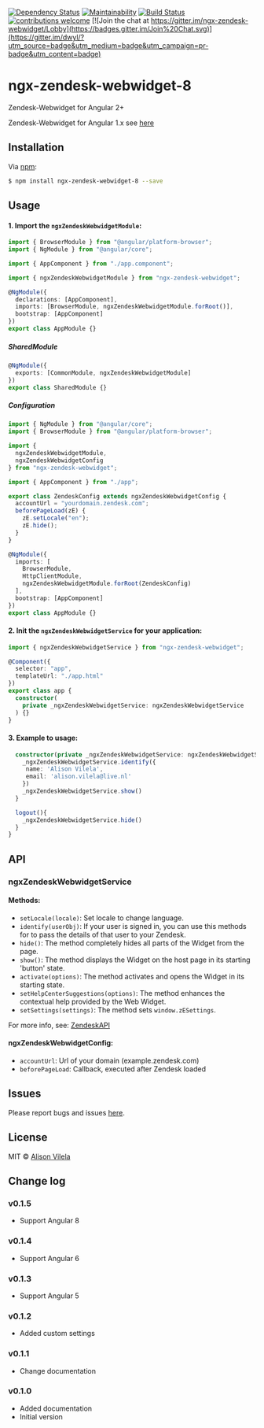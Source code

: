 [![Dependency Status](https://dependencyci.com/github/AlisonVilela/ngx-zendesk-webwidget/badge)](https://dependencyci.com/github/AlisonVilela/ngx-zendesk-webwidget)
[![Maintainability](https://api.codeclimate.com/v1/badges/75bc5877b3bf6939fe44/maintainability)](https://codeclimate.com/github/AlisonVilela/ngx-zendesk-webwidget/maintainability)
[![Build Status](https://travis-ci.org/AlisonVilela/ngx-zendesk-webwidget.svg?branch=master)](https://travis-ci.org/AlisonVilela/ngx-zendesk-webwidget)
[![contributions welcome](https://img.shields.io/badge/contributions-welcome-brightgreen.svg?style=flat)](https://github.com/AlisonVilela/ngx-zendesk-webwidget/issues)
[![Join the chat at https://gitter.im/ngx-zendesk-webwidget/Lobby](https://badges.gitter.im/Join%20Chat.svg)](https://gitter.im/dwyl/?utm_source=badge&utm_medium=badge&utm_campaign=pr-badge&utm_content=badge)

# ngx-zendesk-webwidget-8

Zendesk-Webwidget for Angular 2+

Zendesk-Webwidget for Angular 1.x see [here](https://github.com/CrossLead/angular-zendesk-widget)

## Installation

Via [npm](https://www.npmjs.com/package/ngx-zendesk-webwidget):

```bash
$ npm install ngx-zendesk-webwidget-8 --save
```

## Usage

#### 1. Import the `ngxZendeskWebwidgetModule`:

```ts
import { BrowserModule } from "@angular/platform-browser";
import { NgModule } from "@angular/core";

import { AppComponent } from "./app.component";

import { ngxZendeskWebwidgetModule } from "ngx-zendesk-webwidget";

@NgModule({
  declarations: [AppComponent],
  imports: [BrowserModule, ngxZendeskWebwidgetModule.forRoot()],
  bootstrap: [AppComponent]
})
export class AppModule {}
```

##### SharedModule

```ts
@NgModule({
  exports: [CommonModule, ngxZendeskWebwidgetModule]
})
export class SharedModule {}
```

##### Configuration

```ts
import { NgModule } from "@angular/core";
import { BrowserModule } from "@angular/platform-browser";

import {
  ngxZendeskWebwidgetModule,
  ngxZendeskWebwidgetConfig
} from "ngx-zendesk-webwidget";

import { AppComponent } from "./app";

export class ZendeskConfig extends ngxZendeskWebwidgetConfig {
  accountUrl = "yourdomain.zendesk.com";
  beforePageLoad(zE) {
    zE.setLocale("en");
    zE.hide();
  }
}

@NgModule({
  imports: [
    BrowserModule,
    HttpClientModule,
    ngxZendeskWebwidgetModule.forRoot(ZendeskConfig)
  ],
  bootstrap: [AppComponent]
})
export class AppModule {}
```

#### 2. Init the `ngxZendeskWebwidgetService` for your application:

```ts
import { ngxZendeskWebwidgetService } from "ngx-zendesk-webwidget";

@Component({
  selector: "app",
  templateUrl: "./app.html"
})
export class app {
  constructor(
    private _ngxZendeskWebwidgetService: ngxZendeskWebwidgetService
  ) {}
}
```

#### 3. Example to usage:

```ts
  constructor(private _ngxZendeskWebwidgetService: ngxZendeskWebwidgetService) {
    _ngxZendeskWebwidgetService.identify({
     name: 'Alison Vilela',
     email: 'alison.vilela@live.nl'
    })
    _ngxZendeskWebwidgetService.show()
  }

  logout(){
    _ngxZendeskWebwidgetService.hide()
  }
}
```

## API

### ngxZendeskWebwidgetService

#### Methods:

- `setLocale(locale)`: Set locale to change language.
- `identify(userObj)`: If your user is signed in, you can use this methods for to pass the details of that user to your Zendesk.
- `hide()`: The method completely hides all parts of the Widget from the page.
- `show()`: The method displays the Widget on the host page in its starting 'button' state.
- `activate(options)`: The method activates and opens the Widget in its starting state.
- `setHelpCenterSuggestions(options)`: The method enhances the contextual help provided by the Web Widget.
- `setSettings(settings)`: The method sets `window.zESettings`.

For more info, see: [ZendeskAPI](https://developer.zendesk.com/embeddables/docs/widget/api)

#### ngxZendeskWebwidgetConfig:

- `accountUrl`: Url of your domain (example.zendesk.com)
- `beforePageLoad`: Callback, executed after Zendesk loaded

## Issues

Please report bugs and issues [here](https://github.com/AlisonVilela/ngx-zendesk-webwidget/issues).

## License

MIT © [Alison Vilela](https://github.com/AlisonVilela)

## Change log

### v0.1.5

- Support Angular 8

### v0.1.4

- Support Angular 6

### v0.1.3

- Support Angular 5

### v0.1.2

- Added custom settings

### v0.1.1

- Change documentation

### v0.1.0

- Added documentation
- Initial version
